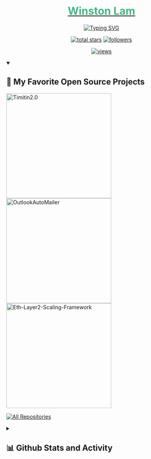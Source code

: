 <!--  README inspired by: https://github.com/DenverCoder1/DenverCoder1/blob/main/README.md -->
<div align="center">
  <a href="https://github.com/WinstonLam">
    <!-- <img src="https://github.com/WinstonLam/WinstonLam/assets/45365128/58353804-382a-4bc9-8b86-be0454e6a448" width="210"> -->
    <h1 style="color:#41b883;">Winston Lam</h1>
</div>

<!-- https://readme-typing-svg.herokuapp.com/demo/ -->
<div align="center">
  <a href="https://git.io/typing-svg"><img src="https://readme-typing-svg.herokuapp.com?font=Fira+Code&pause=1000&color=41B883&background=003F5200&center=true&vCenter=true&random=false&width=445&lines=Software+Engineer" alt="Typing SVG" /></a>
</div>

<!-- View counter - https://github.com/DenverCoder1/Simple-View-Counter -->
<!-- Star counter - https://github.com/idealclover/GitHub-Star-Counter -->
<p align="center">
  <a href="https://github.com/WinstonLam?tab=repositories&sort=stargazers">
    <img alt="total stars" title="Total stars on GitHub" src="https://custom-icon-badges.herokuapp.com/badge/dynamic/json?logo=star&color=41B883&labelColor=226145&label=Stars&style=for-the-badge&query=%24.stars&url=https://api.github-star-counter.workers.dev/user/WinstonLam"/></a>
  
  <a href="https://github.com/WinstonLam?tab=followers">
    <img alt="followers" title="Follow me on Github" src="https://custom-icon-badges.herokuapp.com/github/followers/WinstonLam?color=43607D&labelColor=2D4154&style=for-the-badge&logo=person-add&label=Follow&logoColor=white"/></a>
  </a>
</p>

 <!-- src "https://profile-counter.glitch.me/WinstonLam/count.svg"> -->
 <!-- src="https://visitor-badge.laobi.icu/badge?page_id=WinstonLam.WinstonLam"/> -->
 <!-- https://github.com/antonkomarev/github-profile-views-counter -->
<p align="center">
 <a href="https://github.com/WinstonLam">
  <img alt="views" title="GitHub profile views" src="https://komarev.com/ghpvc/?username=WinstonLam&style=for-the-badge&color=081424">
    </a>
  </p>

<!-- Repo info cards - https://github.com/anuraghazra/github-readme-stats -->
<!-- Small repo cards (fork) - https://github.com/DenverCoder1/github-readme-stats -->
<details open> 
  <summary><h2>📘 My Favorite Open Source Projects</h2></summary>
  <p align="left">
    <a href="https://github.com/WinstonLam/Timitin2.0"><img width="278" src="https://denvercoder1-github-readme-stats.vercel.app/api/pin/?username=WinstonLam&repo=Timitin2.0&theme=vue-dark&hide_border=true&show_icons=false" alt="Timitin2.0"></a>
    <a href="https://github.com/WinstonLam/OutlookAutoMailer"><img width="278" src="https://denvercoder1-github-readme-stats.vercel.app/api/pin/?username=WinstonLam&repo=OutlookAutoMailer&theme=vue-dark&hide_border=true&show_icons=false" alt="OutlookAutoMailer"></a>
    <a href="https://github.com/WinstonLam/ Eth-Layer2-Scaling-Framework"><img width="278" src="https://denvercoder1-github-readme-stats.vercel.app/api/pin/?username=WinstonLam&repo= Eth-Layer2-Scaling-Framework&theme=vue-dark&hide_border=true&show_icons=false" alt=" Eth-Layer2-Scaling-Framework"></a>
  
  </p>

<a href="https://github.com/WinstonLam?tab=repositories&sort=stargazers"><img alt="All Repositories" title="All Repositories" src="https://custom-icon-badges.demolab.com/badge/-Click%20Here%20For%20All%20My%20Repos-1F222E?style=for-the-badge&logoColor=white&logo=repo"/></a>

</details>

<details> 
  <summary><h2>📊 Github Stats and Activity</h2></summary>

<p align="center">
  <a href="https://github.com/WinstonLam/?tab=repositories">
    <img src="https://github-readme-stats-sigma-five.vercel.app/api?username=WinstonLam&count_private=true&show_icons=true&theme=vue-dark&hide=contribs,prs&hide_border=true"/>
  </a>
</p>

<!-- GitHub Readme Streak Stats - https://github.com/DenverCoder1/github-readme-streak-stats -->
<p align="center">
  <a href="https://github.com/WinstonLam/?tab=repositories">
    <img src="https://github-readme-streak-stats.herokuapp.com/?user=WinstonLam&theme=vue-dark&hide_border=true"/>
  </a>
</p>

<p align="center">
  <a href="https://github.com/WinstonLam/?tab=repositories">
    <img src="https://github-readme-stats.zohan.tech/api/top-langs/?username=WinstonLam&layout=compact&theme=vue-dark&exclude_repo=WinstonLam.github.io&hide_border=true"/>
  </a>
</p>

<!-- https://github.com/ashutosh00710/github-readme-activity-graph -->
<p align="center">
<a href="https://github.com/WinstonLam/?tab=repositories">
  <img alt="WinstonLam's Activity Graph" src="https://github-readme-activity-graph.vercel.app/graph?username=WinstonLam&bg_color=011627&color=79d0c1&line=c692e9&point=feea95&hide_border=true" />
</a>
</p>
</details>
